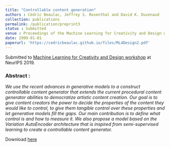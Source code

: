 ```yaml
---
title: "Controllable content generation"
authors : Cédric Beaulac, Jeffrey S. Rosenthal and David K. Duvenaud
collection: publications
permalink: /publication/preprint3
status : Submitted
venue : Proceedings of the Machine Learning for Creativity and Design workshop at NeurIPS 2019
date: 2999-01-01
paperurl: 'https://cedricbeaulac.github.io/files/ML4Design2.pdf'
---
```

Submitted to [Machine Learning for Creativity and Design workshop](https://neurips2019creativity.github.io) at NeurIPS 2019.

### Abstract :

*We use the recent advances in generative models to a construct controllable content generator that extends the current procedural content generator abilities to democratize artistic content creation. Our goal is to give content creators the power to decide the properties of the content they would like to control, to give them tangible control over these properties and let generative models fill the gaps. Our main contribution is to define what control is and how to measure it. We also propose a model based on the Variation AutoEncoder architecture that is inspired from semi-supervised learning to create a controllable content generator.*

Download [here](https://cedricbeaulac.github.io/files/ML4Design2.pdf)


